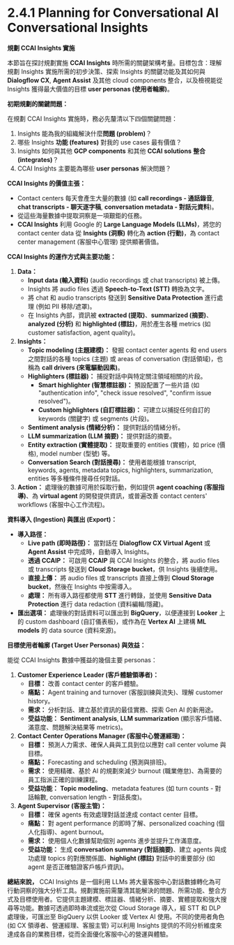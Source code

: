 # 2.4.1 Planning for Conversational AI Conversational Insights

**規劃 CCAI Insights 實施**

本節旨在探討規劃實施 **CCAI Insights** 時所需的關鍵架構考量。目標包含：理解規劃 Insights 實施所需的初步決策、探索 Insights 的關鍵功能及其如何與 **Dialogflow CX**, **Agent Assist** 及其他 cloud components 整合，以及檢視能從 Insights 獲得最大價值的目標 **user personas (使用者輪廓)**。

**初期規劃的關鍵問題：**

在規劃 CCAI Insights 實施時，務必先釐清以下四個關鍵問題：

1. Insights 能為我的組織解決什麼**問題 (problem)**？
2. 哪些 Insights **功能 (features)** 對我的 use cases 最有價值？
3. Insights 如何與其他 **GCP components** 和其他 **CCAI solutions** **整合 (integrates)**？
4. CCAI Insights 主要能為哪些 **user personas** 解決問題？

**CCAI Insights 的價值主張：**

- Contact centers 每天會產生大量的數據 (如 **call recordings - 通話錄音**, **chat transcripts - 聊天逐字稿**, **conversation metadata - 對話元資料**)。
- 從這些海量數據中提取洞察是一項艱鉅的任務。
- **CCAI Insights** 利用 Google 的 **Large Language Models (LLMs)**，將您的 contact center data 從 **Insights (洞察)** 轉化為 **action (行動)**，為 contact center management (客服中心管理) 提供顯著價值。

**CCAI Insights 的運作方式與主要功能：**

1. **Data：**
    - **Input data (輸入資料)** (audio recordings 或 chat transcripts) 被上傳。
    - Insights 將 audio files 透過 **Speech-to-Text (STT)** 轉換為文字。
    - 將 chat 和 audio transcripts 發送到 **Sensitive Data Protection** 進行處理 (例如 PII 移除/遮罩)。
    - 在 Insights 內部，資訊被 **extracted (提取)**、**summarized (摘要)**、**analyzed (分析)** 和 **highlighted (標註)**，用於產生各種 metrics (如 customer satisfaction, agent quality)。
2. **Insights：**
    - **Topic modeling (主題建模)：** 發掘 contact center agents 和 end users 之間對話的各種 topics (主題) 或 areas of conversation (對話領域)，也稱為 **call drivers (來電驅動因素)**。
    - **Highlighters (標註器)：** 捕捉對話中與特定關注領域相關的片段。
        - **Smart highlighter (智慧標註器)：** 預設配置了一些片語 (如 "authentication info", "check issue resolved", "confirm issue resolved")。
        - **Custom highlighters (自訂標註器)：** 可建立以捕捉任何自訂的 keywords (關鍵字) 或 segments (片段)。
    - **Sentiment analysis (情緒分析)：** 提供對話的情緒分析。
    - **LLM summarization (LLM 摘要)：** 提供對話的摘要。
    - **Entity extraction (實體提取)：** 提取重要的 entities (實體)，如 price (價格), model number (型號) 等。
    - **Conversation Search (對話搜尋)：** 使用者能根據 transcript, keywords, agents, metadata topics, highlighters, summarization, entities 等多種條件搜尋任何對話。
3. **Action：** 處理後的數據可用於採取行動，例如提供 **agent coaching (客服指導)**、為 **virtual agent** 的開發提供資訊，或普遍改善 contact centers' workflows (客服中心工作流程)。

**資料導入 (Ingestion) 與匯出 (Export)：**

- **導入路徑：**
    - **Live path (即時路徑)：** 當對話在 **Dialogflow CX Virtual Agent** 或 **Agent Assist** 中完成時，自動導入 Insights。
    - **透過 CCAIP：** 可啟用 **CCAIP** 與 CCAI Insights 的整合，將 audio files 或 transcripts 發送到 **Cloud Storage bucket**，供 Insights 後續使用。
    - **直接上傳：** 將 audio files 或 transcripts 直接上傳到 **Cloud Storage bucket**，然後在 Insights 中按需導入。
    - **處理：** 所有導入路徑都使用 **STT** 進行轉錄，並使用 **Sensitive Data Protection** 進行 data redaction (資料編輯/隱藏)。
- **匯出選項：** 處理後的對話資料可以匯出到 **BigQuery**，以便連接到 **Looker** 上的 custom dashboard (自訂儀表板)，或作為在 **Vertex AI** 上建構 **ML models** 的 data source (資料來源)。

**目標使用者輪廓 (Target User Personas) 與效益：**

能從 CCAI Insights 數據中獲益的幾個主要 personas：

1. **Customer Experience Leader (客戶體驗領導者)：**
    - **目標：** 改善 contact center 的客戶體驗。
    - **痛點：** Agent training and turnover (客服訓練與流失)、理解 customer history。
    - **需求：** 分析對話、建立基於資訊的最佳實務、探索 Gen AI 的新用途。
    - **受益功能：** **Sentiment analysis**, **LLM summarization** (顯示客戶情緒、滿意度、問題解決結果等 metrics)。
2. **Contact Center Operations Manager (客服中心營運經理)：**
    - **目標：** 預測人力需求、確保人員與工具到位以應對 call center volume 與目標。
    - **痛點：** Forecasting and scheduling (預測與排班)。
    - **需求：** 使用精確、基於 AI 的規劃來減少 burnout (職業倦怠)、為需要的員工指派正確的訓練課程。
    - **受益功能：** **Topic modeling**、metadata features (如 turn counts - 對話輪數, conversation length - 對話長度)。
3. **Agent Supervisor (客服主管)：**
    - **目標：** 確保 agents 有效處理對話並達成 contact center 目標。
    - **痛點：** 對 agent performance 的即時了解、personalized coaching (個人化指導)、agent burnout。
    - **需求：** 使用個人化數據幫助個別 agents 進步並提升工作滿意度。
    - **受益功能：** 生成 **conversation summary (對話摘要)**、建立 agents 與成功處理 topics 的對應關係圖、**highlight (標註)** 對話中的重要部分 (如 agent 是否正確驗證客戶帳戶資訊)。

**總結來說，** CCAI Insights 是一個利用 LLMs 將大量客服中心對話數據轉化為可行動洞察的強大分析工具。規劃實施前需釐清其能解決的問題、所需功能、整合方式及目標使用者。它提供主題建模、標註器、情緒分析、摘要、實體提取和強大搜尋等功能。數據可透過即時串流或批次從 Cloud Storage 導入，經 STT 和 DLP 處理後，可匯出至 BigQuery 以供 Looker 或 Vertex AI 使用。不同的使用者角色 (如 CX 領導者、營運經理、客服主管) 可以利用 Insights 提供的不同分析維度來達成各自的業務目標，從而全面優化客服中心的營運與體驗。